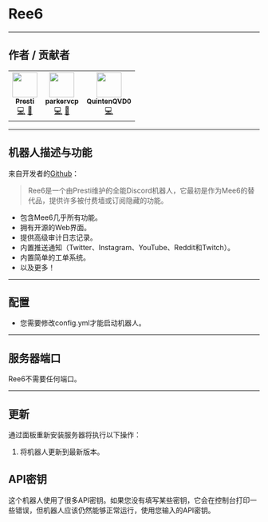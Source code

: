 # Ree6

___

## 作者 / 贡献者

<!-- prettier-ignore-start -->
<!-- markdownlint-disable -->
<table>
    <tr>
        <td align="center">
            <a href="https://github.com/dxssucuk">
                <img src="https://avatars.githubusercontent.com/u/53257574" width="50px;" alt=""/><br /><sub><b>Presti</b></sub>
            </a>
            <br />
            <a href="https://github.com/Ree6-Applications/Ree6/commits?author=dxssucuk" title="Codes">💻</a>
            <a href="https://github.com/Ree6-Applications/Ree6/commits?author=dxssucuk" title="Original Bot Creator">🤖</a>
        </td>
        <td align="center">
            <a href="https://github.com/parkervcp">
                <img src="https://avatars.githubusercontent.com/u/1207679" width="50px;" alt=""/><br /><sub><b>parkervcp</b></sub>
            </a>
            <br />
            <a href="https://github.com/parkervcp/eggs/commits?author=parkervcp" title="Codes">💻</a>
            <a href="https://github.com/parkervcp/eggs/commits?author=parkervcp" title="Original Egg Creator">🥚</a>
        </td>
                <td align="center">
            <a href="https://github.com/QuintenQVD0">
                <img src="https://avatars.githubusercontent.com/u/67589015" width="50px;" alt=""/><br /><sub><b>QuintenQVD0</b></sub>
            </a>
            <br />
            <a href="https://github.com/parkervcp/eggs/commits?author=QuintenQVD0" title="Codes">💻</a>
        </td>
    </tr>
</table>
<!-- markdownlint-enable -->
<!-- prettier-ignore-end -->

___

## 机器人描述与功能

来自开发者的[Github](https://github.com/Ree6-Applications/Ree6)：
> Ree6是一个由Presti维护的全能Discord机器人，它最初是作为Mee6的替代品，提供许多被付费墙或订阅隐藏的功能。

- 包含Mee6几乎所有功能。
- 拥有开源的Web界面。
- 提供高级审计日志记录。
- 内置推送通知（Twitter、Instagram、YouTube、Reddit和Twitch）。
- 内置简单的工单系统。
- 以及更多！
___

## 配置

- 您需要修改config.yml才能启动机器人。

___

## 服务器端口

Ree6不需要任何端口。
___

## 更新

通过面板重新安装服务器将执行以下操作：

1. 将机器人更新到最新版本。


## API密钥
这个机器人使用了很多API密钥。如果您没有填写某些密钥，它会在控制台打印一些错误，但机器人应该仍然能够正常运行，使用您输入的API密钥。 